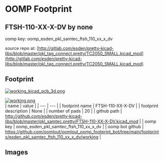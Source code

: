 # OOMP Footprint  
## FTSH-110-XX-X-DV  by none  
  
oomp key: oomp_esden_pkl_samtec_ftsh_110_xx_x_dv  
  
source repo at: [http://gitlab.com/esden/pretty-kicad-libs/blob/master/pkl_tag_connect.pretty/TC2050_SMALL.kicad_mod](http://gitlab.com/esden/pretty-kicad-libs/blob/master/pkl_tag_connect.pretty/TC2050_SMALL.kicad_mod)  
## Footprint  
  
[![working_kicad_pcb_3d.png](working_kicad_pcb_3d_600.png)](working_kicad_pcb_3d.png)  
  
[![working.png](working_600.png)](working.png)  
| name | value | 
| --- | --- | 
| footprint name | FTSH-110-XX-X-DV | 
| footprint description | None | 
| number of pads | 20 | 
| github path | http://github.com/esden/pretty-kicad-libs/blob/master/pkl_samtec.pretty/FTSH-110-XX-X-DV.kicad_mod | 
| oomp key | oomp_esden_pkl_samtec_ftsh_110_xx_x_dv | 
| oomp bot github | https://github.com/oomlout/oomlout_oomp_footprint_bot/tree/main/footprints/esden_pkl_samtec_ftsh_110_xx_x_dv/working | 
## Images  
